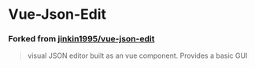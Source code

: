 # Vue-Json-Edit
### Forked from [jinkin1995/vue-json-edit](https://github.com/jinkin1995/vue-json-edit)
> visual JSON editor built as an vue component. Provides a basic GUI